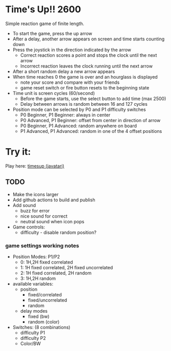 # Time's Up!! 2600
Simple reaction game of finite length. 
* To start the game, press the up arrow
* After a delay, another arrow appears on screen and time starts counting down
* Press the joystick in the direction indicated by the arrow
  * Correct reaction scores a point and stops the clock until the next arrow
  * Incorrect reaction leaves the clock running until the next arrow
* After a short random delay a new arrow appears
* When time reaches 0 the game is over and an hourglass is displayed
  * note your score and compare with your friends
  * game reset switch or fire button resets to the beginning state
* Time unit is screen cycles (60/second)
  * Before the game starts, use the select button to add time (max 2500)
  * Delay between arrows is random between 16 and 127 cycles
* Position mode can be selected by P0 and P1 difficulty switches
  * P0 Beginner, P1 Beginner: always in center
  * P0 Advanced, P1 Beginner: offset from center in direction of arrow
  * P0 Beginner, P1 Advanced: random anywhere on board
  * P1 Advanced, P1 Advanced: random in one of the 4 offset positions

# Try it:
Play here: [timesup (javatari)](https://javatari.org/?ROM=https://kismographic.binaryj.net/roms/timesup.bin)

## TODO
* Make the icons larger
* Add github actions to build and publish
* Add sound
  * buzz for error
  * nice sound for correct
  * neutral sound when icon pops
* Game controls:
  * difficulty - disable random position?

### game settings working notes
* Position Modes: P1/P2
  * 0: 1H,2H fixed correlated
  * 1: 1H fixed correlated, 2H fixed uncorrelated
  * 2: 1H fixed correlated, 2H random
  * 3: 1H,2H random
* available variables:
  * position
    * fixed/correlated
    * fixed/uncorrelated
    * random
  * delay modes
    * fixed (bw)
    * random (color)
* Switches: (8 combinations)
  * difficulty P1
  * difficulty P2
  * Color/BW
